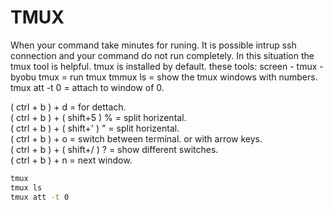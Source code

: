 # TMUX
 When your command take minutes for runing. It is possible intrup ssh connection and your command do not run completely. In this situation the tmux tool is helpful. tmux is installed by default.
 these tools: screen - tmux - byobu
 tmux = run tmux
 tmmux ls = show the tmux windows with numbers.
 tmux att -t 0 = attach to window of 0.

 ( ctrl + b ) + d = for dettach.<br>
 ( ctrl + b ) + ( shift+5 ) % = split horizental.<br>
 ( ctrl + b ) + ( shift+' ) " = split horizental.<br>
 ( ctrl + b ) + o = switch between terminal. or with arrow keys.<br>
 ( ctrl + b ) + ( shift+/ ) ? = show different switches.<br>
 ( ctrl + b ) + n = next window.
 
```bash
tmux
tmux ls
tmux att -t 0

```
